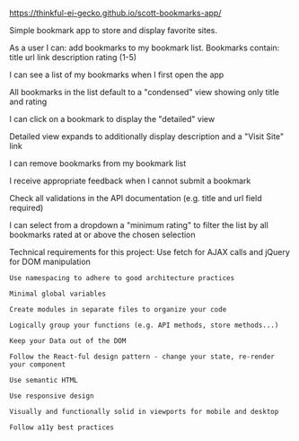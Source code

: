 https://thinkful-ei-gecko.github.io/scott-bookmarks-app/

Simple bookmark app to store and display favorite sites.

As a user I can:
    add bookmarks to my bookmark list. Bookmarks contain:
        title
        url link
        description
        rating (1-5)

I can see a list of my bookmarks when I first open the app

All bookmarks in the list default to a "condensed" view showing only title and rating

I can click on a bookmark to display the "detailed" view

Detailed view expands to additionally display description and a "Visit Site" link

I can remove bookmarks from my bookmark list

I receive appropriate feedback when I cannot submit a bookmark

Check all validations in the API documentation (e.g. title and url field required)

I can select from a dropdown a "minimum rating" to filter the list by all bookmarks rated at or above the chosen selection



Technical requirements for this project:
    Use fetch for AJAX calls and jQuery for DOM manipulation

    Use namespacing to adhere to good architecture practices

    Minimal global variables

    Create modules in separate files to organize your code

    Logically group your functions (e.g. API methods, store methods...)

    Keep your Data out of the DOM

    Follow the React-ful design pattern - change your state, re-render your component

    Use semantic HTML

    Use responsive design

    Visually and functionally solid in viewports for mobile and desktop

    Follow a11y best practices
